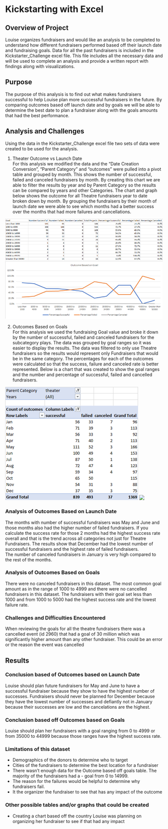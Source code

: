 # Kickstarting with Excel

## Overview of Project
Louise organizes fundraisers and would like an analysis to be completed to understand how different fundraisers performed based off their launch date and fundraising goals.  Data for all the past fundraisers is included in the Kickstarter_Challenge excel file. This file includes all the necessary data and will be used to complete an analysis and provide a written report with findings along with visualizations.

## Purpose
The purpose of this analysis is to find out what makes fundraisers successful to help Louise plan more successful fundraisers in the future.  By comparing outcomes based off launch date and by goals we will be able to determine the best date to plan a fundraiser along with the goals amounts that had the best performance. 

## Analysis and Challenges
Using the data in the Kickstarter_Challenge excel file two sets of data were created to be used for the analysis. 
1.	Theater Outcome vs Launch Date <br>
For this analysis we modified the data and the “Date Creation Conversion”, “Parent Category” and “outcomes” were pulled into a pivot table and grouped by month.  This shows the number of successful, failed and canceled fundraisers by month.  By creating this chart we are able to filter the results by year and by Parent Category so the results can be compared by years and other Categories. The chart and graph below shows the outcome for all Theatre fundraisers year to date broken down by month. By grouping the fundraisers by their month of launch date we were able to see which months had a better success over the months that had more failures and cancellations.  


<img src="https://github.com/andralobo/WeeklyModules/blob/main/Module%201%20Challenge/Outcomes_vs_Goals_Data.png?raw=true"> 
<img src="https://github.com/andralobo/Module1-Challenge/blob/main/Outcomes_vs_Goals.png?raw=true"> 

2.	Outcomes Based on Goals<br>
For this analysis we used the fundraising Goal value and broke it down by the number of successful, failed and canceled fundraisers for the subcategory plays.  The data was grouped by goal ranges so it was easier to display the results.  The data was filtered to only use Theatre fundraisers so the results would represent only Fundraisers that would be in the same category. The percentages for each of the outcomes were calculated so that the success, failure and canceled rate is better represented. Below is a chart that was created to show the goal ranges and the number and percentage of successful, failed and cancelled fundraisers.

<img src="https://github.com/andralobo/Module1-Challenge/blob/main/Theater_Outcomes_by_Launch_Date_Data.png?raw=true"> 
<img src="https://github.com/andralobo/Module1-Challenge/blob/main/Theater_Outcomes_by_Launch_Date.png?raw=true"> 

### Analysis of Outcomes Based on Launch Date
The months with number of successful fundraisers was May and June and those months also had the higher number of failed fundraisers. If you calculate the success rate for those 2 months had the highest success rate overall and that is the trend across all categories not just for Theatre Fundraisers.
The results show that December had the lowest number of successful fundraisers and the highest rate of failed fundraisers.  
The number of canceled fundraisers in January is very high compared to the rest of the months.

### Analysis of Outcomes Based on Goals
There were no canceled fundraisers in this dataset.  The most common goal amount as in the range of 1000 to 4999 and there were no cancelled fundraisers in this dataset.  The fundraisers with their goal set less than 1000 and from 1000 to 5000 had the highest success rate and the lowest failure rate.
 
### Challenges and Difficulties Encountered
When reviewing the goals for all the theatre fundraisers there was a cancelled event (id 2960) that had a goal of 30 million which was significantly higher amount than any other fundraiser.  This could be an error or the reason the event was cancelled

## Results

### Conclusion based of Outcomes based on Launch Date
Louise should plan future fundraisers for May and June to have a successful fundraiser because they show to have the highest number of successes.
Fundraisers should never be planned for December because they have the lowest number of successes and defiantly not in January because their successes are low and the cancelations are the highest.  

### Conclusion based off Outcomes based on Goals
Louise should plan her fundraisers with a goal ranging from 0 to 4999 or from 35000 to 44999 because those ranges have the highest success rate.  

### Limitations of this dataset
-	Demographics of the donors to determine who to target
-	Cities of the fundraisers to determine the best location for a fundraiser
-	There wasn’t enough data for the Outcome based off goals table.  The majority of the fundraisers had a - goal from 0 to 14999.
-	The reason for the failures would be helpful to determine why fundraisers fail.
-	It the organizer the fundraiser to see that has any impact of the outcome

### Other possible tables and/or graphs that could be created
-	Creating a chart based off the country Louise was planning on organizing her fundraiser to see if that had any impact


